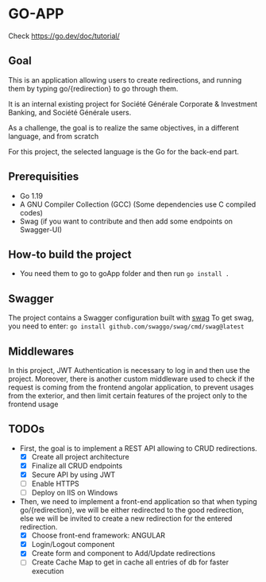 # GO-APP

Check https://go.dev/doc/tutorial/


## Goal

This is an application allowing users to create redirections, and running them by typing go/{redirection} to go through them.

It is an internal existing project for Société Générale Corporate & Investment Banking, and Société Générale users.

As a challenge, the goal is to realize the same objectives, in a different language, and from scratch

For this project, the selected language is the Go for the back-end part.

## Prerequisities

- Go 1.19
- A GNU Compiler Collection (GCC) (Some dependencies use C compiled codes)
- Swag (if you want to contribute and then add some endpoints on Swagger-UI)

## How-to build the project

- You need them to go to goApp folder and then run `go install .`

## Swagger

The project contains a Swagger configuration built with [swag](https://github.com/swaggo/swag)
To get swag, you need to enter: `go install github.com/swaggo/swag/cmd/swag@latest`

## Middlewares

In this project, JWT Authentication is necessary to log in and then use the project.
Moreover, there is another custom middleware used to check if the request is coming from the frontend angolar application, to prevent usages from the exterior, and then limit certain features of the project only to the frontend usage

## TODOs

- First, the goal is to implement a REST API allowing to CRUD redirections.
    - [x] Create all project architecture
    - [x] Finalize all CRUD endpoints
    - [x] Secure API by using JWT
    - [ ] Enable HTTPS
    - [ ] Deploy on IIS on Windows
- Then, we need to implement a front-end application so that when typing go/{redirection}, we will be either redirected to the good redirection, else we will be invited to create a new redirection for the entered redirection.
    - [x] Choose front-end framework: ANGULAR
    - [x] Login/Logout component
    - [x] Create form and component to Add/Update redirections
    - [ ] Create Cache Map to get in cache all entries of db for faster execution
